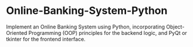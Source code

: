 # Online-Banking-System-Python
Implement an Online Banking System using Python, incorporating Object-Oriented Programming (OOP) principles for the backend logic, and PyQt or tkinter for the frontend interface.

